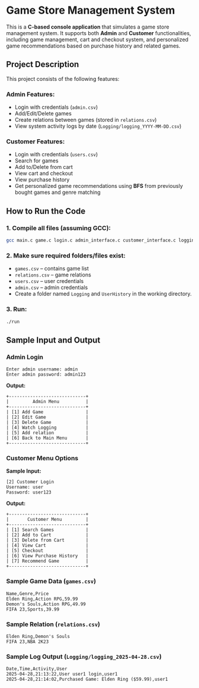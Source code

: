 # Game Store Management System

This is a **C-based console application** that simulates a game store management system. It supports both **Admin** and **Customer** functionalities, including game management, cart and checkout system, and personalized game recommendations based on purchase history and related games.



## Project Description

This project consists of the following features:

### Admin Features:
- Login with credentials (`admin.csv`)
- Add/Edit/Delete games
- Create relations between games (stored in `relations.csv`)
- View system activity logs by date (`Logging/logging_YYYY-MM-DD.csv`)

### Customer Features:
- Login with credentials (`users.csv`)
- Search for games
- Add to/Delete from cart
- View cart and checkout
- View purchase history
- Get personalized game recommendations using **BFS** from previously bought games and genre matching



## How to Run the Code

### 1. Compile all files (assuming GCC):
```bash
gcc main.c game.c login.c admin_interface.c customer_interface.c logging_system.c -o run
```

### 2. Make sure required folders/files exist:
- `games.csv` – contains game list
- `relations.csv` – game relations
- `users.csv` – user credentials
- `admin.csv` – admin credentials
- Create a folder named `Logging` and `UserHistory` in the working directory.

### 3. Run:
```bash
./run
```



## Sample Input and Output

### Admin Login
```
Enter admin username: admin
Enter admin password: admin123
```
**Output:**
```
+-----------------------------+
|         Admin Menu          |
+-----------------------------+
| [1] Add Game                |
| [2] Edit Game               |
| [3] Delete Game             |
| [4] Watch Logging           |
| [5] Add relation            |
| [6] Back to Main Menu       |
+-----------------------------+
```



### Customer Menu Options

**Sample Input:**
```
[2] Customer Login
Username: user
Password: user123
```

**Output:**
```
+-----------------------------+
|       Customer Menu         |
+-----------------------------+
| [1] Search Games            |
| [2] Add to Cart             |
| [3] Delete from Cart        |
| [4] View Cart               |
| [5] Checkout                |
| [6] View Purchase History   |
| [7] Recommend Game          |
+-----------------------------+
```



### Sample Game Data (`games.csv`)
```csv
Name,Genre,Price
Elden Ring,Action RPG,59.99
Demon's Souls,Action RPG,49.99
FIFA 23,Sports,39.99
```



### Sample Relation (`relations.csv`)
```csv
Elden Ring,Demon's Souls
FIFA 23,NBA 2K23
```



### Sample Log Output (`Logging/logging_2025-04-28.csv`)
```csv
Date,Time,Activity,User
2025-04-28,21:13:22,User user1 login,user1
2025-04-28,21:14:02,Purchased Game: Elden Ring ($59.99),user1
```
